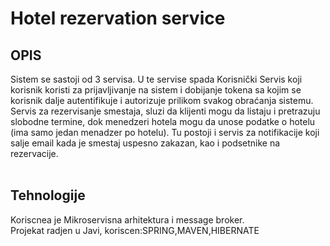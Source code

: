 # Hotel rezervation service

## OPIS<br>
Sistem se sastoji od 3 servisa. U te servise spada Korisnički Servis koji korisnik koristi za
prijavljivanje na sistem i dobijanje tokena sa kojim se korisnik dalje autentifikuje i autorizuje
prilikom svakog obraćanja sistemu. Servis za rezervisanje smestaja, sluzi da klijenti mogu
da listaju i pretrazuju slobodne termine, dok menedzeri hotela mogu da unose podatke o
hotelu (ima samo jedan menadzer po hotelu). Tu postoji i servis za notifikacije koji salje
email kada je smestaj uspesno zakazan, kao i podsetnike na rezervacije.<br><br>

## Tehnologije<br>
Koriscnea je Mikroservisna arhitektura i message broker.<br>
Projekat radjen u Javi, koriscen:SPRING,MAVEN,HIBERNATE
